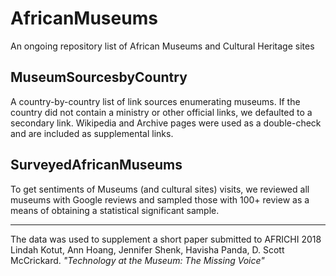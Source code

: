 # AfricanMuseums
An ongoing repository list of African Museums and Cultural Heritage sites

## MuseumSourcesbyCountry
A country-by-country list of link sources enumerating museums. If the country did not contain a ministry or other official links, we defaulted to a secondary link. Wikipedia and Archive pages were used as a double-check and are included as supplemental links.

## SurveyedAfricanMuseums
To get sentiments of Museums (and cultural sites) visits, we reviewed all museums with Google reviews and sampled those with 100+ review as a means of obtaining a statistical significant sample.

------
The data was used to supplement a short paper submitted to AFRICHI 2018
Lindah Kotut, Ann Hoang, Jennifer Shenk, Havisha Panda, D. Scott McCrickard. *"Technology at the Museum: The Missing Voice"*
